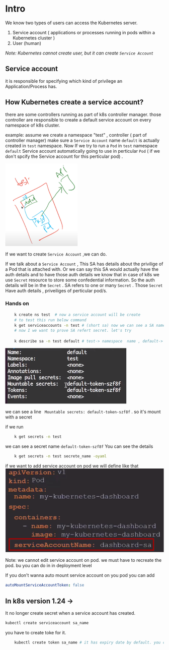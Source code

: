 # Intro

We know two types of users can access the Kubernetes server.

1. Service account ( applications or processes running in pods within a Kubernetes cluster )
2. User (human)

<i>Note: Kubernetes cannot create user, but it can create `Service Account`</i>

## Service account

it is responsible for specifying which kind of privilege an Application/Process has.

## How Kubernetes create a service account?

there are some controllers running as part of k8s controller manager. those controller are responsible to create a default service account on every namespace of k8s cluster.

example: assume we create a namespace "test" , controller ( part of controller manager) make sure a `Service Account` name `default` is actually created in `test` namespace.
Now If we try to run a `Pod` in `test` namespace `default` Service account automatically going to use in perticular `Pod` ( if we don't spcify the Service account for this perticular pod) .

![Service account example](./images/image.png)

If we want to create `Service Account` ,we can do.

If we talk about a `Service Account` , This SA has details about the privilige of a Pod that is attached with.
Or we can say this SA would actually have the auth details and to have those auth details we know that in case of k8s we use `Secret` resource to store some confedential information. So the auth details will be in the `Secret` .
SA refers to one or many `Secret` . Those `Secret` Have auth details , priveiliges of perticular pod/s.

### Hands on

```sh
    k create ns test  # now a service account will be create
    # to test this run below command
    k get serviceaccounts -n test # (short sa) now we can see a SA name default.
    # now I we want to prove SA refert secret. let's try

    k describe sa -n test default # test-> namespace  name , default-> sa name
```

![command output](./images/image1.png)

we can see a line ` Mountable secrets: default-token-szf8f` . so it's mount with a secret

if we run

```sh
    k get secrets -n test
```

we can see a secret name `default-token-szf8f`
You can see the details

```sh
    k get secrets -n test secrete_name -oyaml
```

if we want to add service account on pod we will define like that
![service account](./images/image2.png)

Note: we cannot edit service account on pod. we must have to recreate the pod. bu you can do in in deployment level

If you don't wanna auto mount service account on you pod you can add

```yaml
autoMountServiceAccountToken: false
```

## In k8s version 1.24 ->

It no longer create secret when a service account has created.

```sh
kubectl create serviceaccount sa_name
```

you have to create toke for it.

```sh
    kubectl create token sa_name # it has expiry date by default. you can add expiry date by you own.

```
